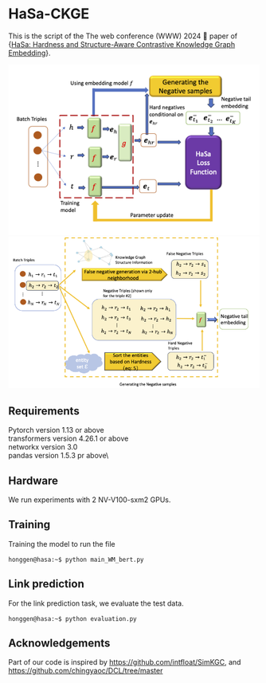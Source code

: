 # HaSa-CKGE
This is the script of the The web conference (WWW) 2024 🥣 paper of {[HaSa: Hardness and Structure-Aware Contrastive Knowledge
Graph Embedding](https://dl.acm.org/doi/abs/10.1145/3589334.3645564)}. 

![Diagram of paper](hasa_diag1.png)
![Diagram of paper](hasa_diag2.png)
## Requirements
Pytorch version 1.13 or above \
transformers version 4.26.1 or above\
networkx version 3.0\
pandas version 1.5.3 pr above\
## Hardware
We run experiments with 2 NV-V100-sxm2 GPUs.
## Training
Training the model to run the file

```console
honggen@hasa:~$ python main_WM_bert.py
```
## Link prediction

For the link prediction task, we evaluate the test data.

```console
honggen@hasa:~$ python evaluation.py
```

## Acknowledgements

Part of our code is inspired by 
https://github.com/intfloat/SimKGC, and https://github.com/chingyaoc/DCL/tree/master


